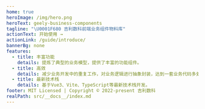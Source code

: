 ```yaml
---
home: true
heroImage: /img/hero.png
heroText: geely-business-components
tagline: "\U0001F680 吉利数科前端业务组件物料库"
actionText: 开始使用 →
actionLink: /guide/introduce/
bannerBg: none
features:
  - title: 丰富功能
    details: 提炼了典型的业务模型，提供了丰富的功能组件。
  - title: 高效
    details: 减少业务开发中的重复工作，对业务逻辑进行抽象封装，达到一套业务代码多处公用的目的。
  - title: 最新技术栈
    details: 基于Vue3、Vite、TypeScript等最新技术栈开发。
footer: MIT Licensed | Copyright © 2022-present 吉利数科
realPath: src/__docs__/index.md
---
```


